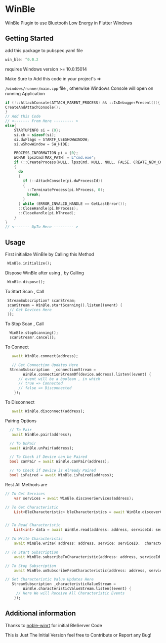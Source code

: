 # WinBle

WinBle Plugin to use Bluetooth Low Energy in Flutter Windows

## Getting Started

add this package to pubspec.yaml file

```dart
win_ble: ^0.0.2
```

requires Windows version >= 10.0.15014

Make Sure to Add this code in your project's =>

`/windows/runner/main.cpp` file , otherwise Windows Console will open on running Application

```c++
if (!::AttachConsole(ATTACH_PARENT_PROCESS) && ::IsDebuggerPresent()){
CreateAndAttachConsole();
}
// Add this Code
// <------- From Here --------- >
else{
    STARTUPINFO si = {0};
    si.cb = sizeof(si);
    si.dwFlags = STARTF_USESHOWWINDOW;
    si.wShowWindow = SW_HIDE;

    PROCESS_INFORMATION pi = {0};
    WCHAR lpszCmd[MAX_PATH] = L"cmd.exe";
    if (::CreateProcess(NULL, lpszCmd, NULL, NULL, FALSE, CREATE_NEW_CONSOLE | CREATE_NO_WINDOW, NULL, NULL, &si, &pi))
    {
      do
      {
        if (::AttachConsole(pi.dwProcessId))
        {
          ::TerminateProcess(pi.hProcess, 0);
          break;
        }
      } while (ERROR_INVALID_HANDLE == GetLastError());
      ::CloseHandle(pi.hProcess);
      ::CloseHandle(pi.hThread);
    }
}
// <------- UpTo Here --------- >
```

## Usage

First initialize WinBle by Calling this Method

```dart
 WinBle.initialize();
```

Dispose WinBle after using , by Calling

```dart
 WinBle.dispose();
```

To Start Scan , Call

```dart
 StreamSubscription? scanStream;
 scanStream = WinBle.startScanning().listen((event) {
  // Get Devices Here
 });
```

To Stop Scan , Call

```dart
  WinBle.stopScanning();
  scanStream?.cancel();
```

To Connect 
```dart
   await WinBle.connect(address);

   // Get Connection Updates Here
  StreamSubscription  _connectionStream =
        WinBle.connectionStreamOf(device.address).listen((event) {
      // event will be a boolean , in which
      // true => Connected
      // false => Disconnected
    });
```

To Disconnect
```dart
   await WinBle.disconnect(address);
```


Pairing Options
```dart
  // To Pair
   await WinBle.pair(address);

  // To UnPair
  await WinBle.unPair(address);

  // To Check if Device can be Paired
  bool canPair = await WinBle.canPair(address);

  // To Check if Device is Already Paired
  bool isPaired = await WinBle.isPaired(address);
```
Rest All Methods are
```dart
// To Get Services
    var services = await WinBle.discoverServices(address);

// To Get Characteristic
    List<BleCharacteristic> bleCharacteristics = await WinBle.discoverCharacteristics(address: address, serviceId: serviceID);


// To Read Characteristic
    List<int> data = await WinBle.read(address: address, serviceId: serviceID, characteristicId: charID);

// To Write Characteristic
    await WinBle.write( address: address, service: serviceID,  characteristic: charID,  data: data, writeWithResponse: writeWithResponse);

// To Start Subscription
    await WinBle.subscribeToCharacteristic(address: address, serviceId: serviceID, characteristicId: charID);

// To Stop Subscription
    await WinBle.unSubscribeFromCharacteristic(address: address, serviceId: serviceID, characteristicId: charID);

// Get Characteristic Value Updates Here
   StreamSubscription _characteristicValueStream =
        WinBle.characteristicValueStream.listen((event) {
     // Here We will Receive All Characteristic Events
    });

```

## Additional information
Thanks to [noble-winrt](https://github.com/urish/noble-winrt) for initial BleServer Code

This is Just The Initial Version feel free to Contribute or Report any Bug!
